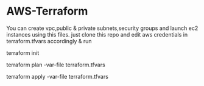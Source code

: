 # AWS-Terraform

You can create vpc,public & private subnets,security groups and launch ec2 instances using this files.
just clone this repo and edit aws credentials in terraform.tfvars accordingly & run 

terraform init 

terraform plan -var-file terraform.tfvars

terraform apply -var-file terraform.tfvars
